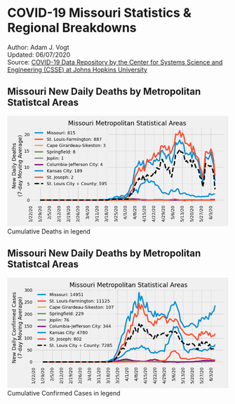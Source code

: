 # COVID-19 Missouri Statistics & Regional Breakdowns
Author: Adam J. Vogt  
Updated: 06/07/2020  
Source: [COVID-19 Data Repository by the Center for Systems Science and Engineering (CSSE) at Johns Hopkins University](https://github.com/CSSEGISandData/COVID-19)  

## Missouri New Daily Deaths by Metropolitan Statistcal Areas
![](images/mo_daily_deaths.png)
Cumulative Deaths in legend

## Missouri New Daily Deaths by Metropolitan Statistcal Areas
![](images/mo_daily_cases.png)
Cumulative Confirmed Cases in legend

